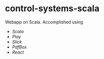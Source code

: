 # control-systems-scala

Webapp on Scala.
Accomplished using 
 - _Scala_
 - _Play_
 - _Slick_
 - _PdfBox_
 - _React_
